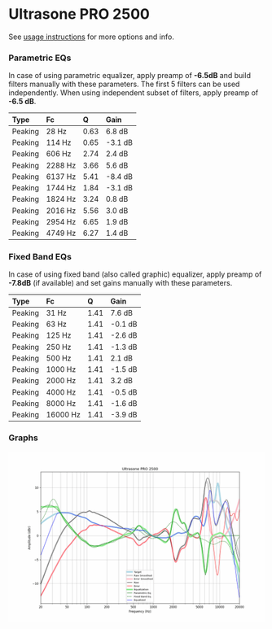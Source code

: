 # Ultrasone PRO 2500
See [usage instructions](https://github.com/jaakkopasanen/AutoEq#usage) for more options and info.

### Parametric EQs
In case of using parametric equalizer, apply preamp of **-6.5dB** and build filters manually
with these parameters. The first 5 filters can be used independently.
When using independent subset of filters, apply preamp of **-6.5 dB**.

| Type    | Fc      |    Q | Gain    |
|:--------|:--------|:-----|:--------|
| Peaking | 28 Hz   | 0.63 | 6.8 dB  |
| Peaking | 114 Hz  | 0.65 | -3.1 dB |
| Peaking | 606 Hz  | 2.74 | 2.4 dB  |
| Peaking | 2288 Hz | 3.66 | 5.6 dB  |
| Peaking | 6137 Hz | 5.41 | -8.4 dB |
| Peaking | 1744 Hz | 1.84 | -3.1 dB |
| Peaking | 1824 Hz | 3.24 | 0.8 dB  |
| Peaking | 2016 Hz | 5.56 | 3.0 dB  |
| Peaking | 2954 Hz | 6.65 | 1.9 dB  |
| Peaking | 4749 Hz | 6.27 | 1.4 dB  |

### Fixed Band EQs
In case of using fixed band (also called graphic) equalizer, apply preamp of **-7.8dB**
(if available) and set gains manually with these parameters.

| Type    | Fc       |    Q | Gain    |
|:--------|:---------|:-----|:--------|
| Peaking | 31 Hz    | 1.41 | 7.6 dB  |
| Peaking | 63 Hz    | 1.41 | -0.1 dB |
| Peaking | 125 Hz   | 1.41 | -2.6 dB |
| Peaking | 250 Hz   | 1.41 | -1.3 dB |
| Peaking | 500 Hz   | 1.41 | 2.1 dB  |
| Peaking | 1000 Hz  | 1.41 | -1.5 dB |
| Peaking | 2000 Hz  | 1.41 | 3.2 dB  |
| Peaking | 4000 Hz  | 1.41 | -0.5 dB |
| Peaking | 8000 Hz  | 1.41 | -1.6 dB |
| Peaking | 16000 Hz | 1.41 | -3.9 dB |

### Graphs
![](./Ultrasone%20PRO%202500.png)